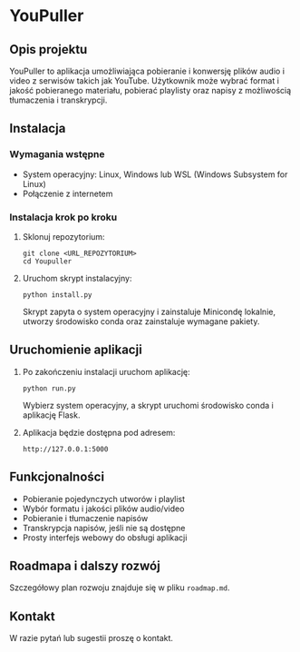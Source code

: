 # YouPuller

## Opis projektu

YouPuller to aplikacja umożliwiająca pobieranie i konwersję plików audio i video z serwisów takich jak YouTube. Użytkownik może wybrać format i jakość pobieranego materiału, pobierać playlisty oraz napisy z możliwością tłumaczenia i transkrypcji.

## Instalacja

### Wymagania wstępne

- System operacyjny: Linux, Windows lub WSL (Windows Subsystem for Linux)
- Połączenie z internetem

### Instalacja krok po kroku

1. Sklonuj repozytorium:

   ```
   git clone <URL_REPOZYTORIUM>
   cd Youpuller
   ```

2. Uruchom skrypt instalacyjny:
   ```
   python install.py
   ```
   Skrypt zapyta o system operacyjny i zainstaluje Minicondę lokalnie, utworzy środowisko conda oraz zainstaluje wymagane pakiety.

## Uruchomienie aplikacji

1. Po zakończeniu instalacji uruchom aplikację:

   ```
   python run.py
   ```

   Wybierz system operacyjny, a skrypt uruchomi środowisko conda i aplikację Flask.

2. Aplikacja będzie dostępna pod adresem:
   ```
   http://127.0.0.1:5000
   ```

## Funkcjonalności

- Pobieranie pojedynczych utworów i playlist
- Wybór formatu i jakości plików audio/video
- Pobieranie i tłumaczenie napisów
- Transkrypcja napisów, jeśli nie są dostępne
- Prosty interfejs webowy do obsługi aplikacji

## Roadmapa i dalszy rozwój

Szczegółowy plan rozwoju znajduje się w pliku `roadmap.md`.

## Kontakt

W razie pytań lub sugestii proszę o kontakt.
